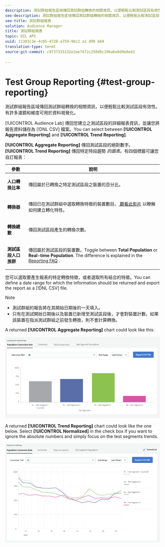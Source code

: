 ```yaml
---
description: 測試群組報告區域傳回測試群組轉換的相關資訊，以便輕鬆比較測試區段有效性。有許多濾鏡和維度可用於資料視覺化。
seo-description: 測試群組報告區域傳回測試群組轉換的相關資訊，以便輕鬆比較測試區段有效性。有許多濾鏡和維度可用於資料視覺化。
seo-title: 測試群組報表
solution: Audience Manager
title: 測試群組報表
topic: DIL API
uuid: 21303c3e-4c05-4728-a759-96c2 a1 d99 b69
translation-type: tm+mt
source-git-commit: c9737315132e2ae7d72c250d8c196abe8d9e0e43

---
```



# Test Group Reporting {#test-group-reporting}

測試群組報告區域傳回測試群組轉換的相關資訊，以便輕鬆比較測試區段有效性。有許多濾鏡和維度可用於資料視覺化。

[!UICONTROL Audience Lab] 傳回您建立之測試區段的詳細報表資訊，並讓您將報告資料儲存為 [!DNL CSV] 檔案。You can select between **[!UICONTROL Aggregate Reporting]** and **[!UICONTROL Trend Reporting]**.

**[!UICONTROL Aggregate Reporting]** 傳回測試區段的絕對數字。**[!UICONTROL Trend Reporting]** 傳回特定時段趨勢 *的圖表*。有四個標籤可讓您自訂報表：

<table id="table_446384AE9A36408A9C570CB7DB72C3D6"> 
 <thead> 
  <tr> 
   <th colname="col1" class="entry"> 參數 </th> 
   <th colname="col2" class="entry"> 說明 </th> 
  </tr> 
 </thead>
 <tbody> 
  <tr> 
   <td colname="col1"> <p> <b><span class="uicontrol"> 人口轉換比率</span></b> </p> </td> 
   <td colname="col2"> <p>傳回屬於已轉換之特定測試區段之裝置的百分比。 </p> </td> 
  </tr> 
  <tr> 
   <td colname="col1"> <p> <b><span class="uicontrol"> 轉換器</span></b> </p> </td> 
   <td colname="col2"> <p>傳回已在測試群組中選取轉換特徵的裝置數目。<a href="https://helpx.adobe.com/audience-manager/kt/using/creating-conversion-traits-feature-video-use.html" format="https" scope="external"> 觀看此影片</a> 以瞭解如何建立轉化特性。 </p> </td> 
  </tr> 
  <tr> 
   <td colname="col1"> <p> <b><span class="uicontrol"> 轉換總數</span></b> </p> </td> 
   <td colname="col2"> <p>傳回測試區段產生的轉換次數。 </p> </td> 
  </tr> 
  <tr> 
   <td colname="col1"> <p> <b><span class="uicontrol"> 測試區段人口族群</span></b> </p> </td> 
   <td colname="col2"> <p>傳回屬於測試區段的裝置數。Toggle between <b><span class="uicontrol"> Total Population</span></b> or <b><span class="uicontrol"> Real-time Population</span></b>. The difference is explained in the <a href="../../faq/faq-reporting.md"> Reporting FAQ</a> . </p> </td>
  </tr>
 </tbody>
</table>

您可以選取要產生報表的特定轉換特徵，或者選取所有結合的特徵。You can define a date range for which the information should be returned and export the report as a [!DNL CSV] file.

>[!NOTE]
>
>* 測試群組的報告將在其開始日期後的一天填入。
>* 只有在測試開始日期後以及裝置已新增至測試區段後，才會對裝置計數。如果該裝置在指派測試群組之前發生轉換，則不會計算轉換。


A returned **[!UICONTROL Aggregate Reporting]** chart could look like this:

![](assets/aggregate-reporting.PNG)

A returned **[!UICONTROL Trend Reporting]** chart could look like the one below. Select **[!UICONTROL Normalized]** in the check box if you want to ignore the absolute numbers and simply focus on the test segments trends.

![](assets/trend-reporting.PNG)